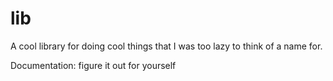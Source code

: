 # lib

A cool library for doing cool things that I was too lazy to think of a name for.

Documentation: figure it out for yourself